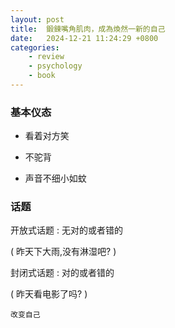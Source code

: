 ```yaml
---
layout: post
title:  鍛鍊嘴角肌肉，成為煥然一新的自己
date:   2024-12-21 11:24:29 +0800
categories: 
    - review
    - psychology
    - book
---
```


### 基本仪态

- 看着对方笑

- 不驼背

- 声音不细小如蚊

### 话题

开放式话题 : 无对的或者错的

( 昨天下大雨,没有淋湿吧? )

封闭式话题 : 对的或者错的

( 昨天看电影了吗? )

`改变自己`